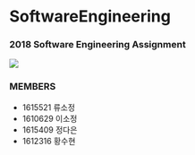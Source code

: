 # SoftwareEngineering
<h3>2018 Software Engineering Assignment</h3>
<img src=http://78.media.tumblr.com/6a54f4344b31103052267be1244d8949/tumblr_p0gn0akepW1tpri36o1_400.gif>

<h3>MEMBERS</h3>
<ul>
  <li>1615521 류소정</li>
  <li>1610629 이소정</li>
  <li>1615409 정다은</li>
  <li>1612316 황수현</li>
</ul>
